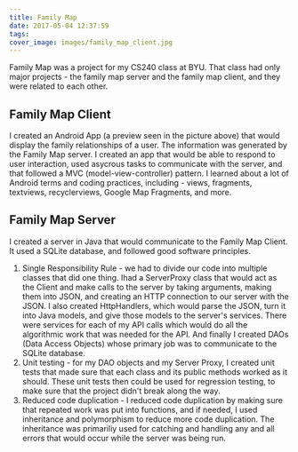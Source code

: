 ```yaml
---
title: Family Map
date: 2017-05-04 12:37:59
tags:
cover_image: images/family_map_client.jpg
---
```


Family Map was a project for my CS240 class at BYU. That class had only major projects - the family map server and the family map client, and they were related to each other.

## Family Map Client
I created an Android App (a preview seen in the picture above) that would display the family relationships of a user. The information was generated by the Family Map server. I created an app that would be able to respond to user interaction, used asycrous tasks to communicate with the server, and that followed a MVC (model-view-controller) pattern. I learned about a lot of Android terms and coding practices, including - views, fragments, textviews, recyclerviews, Google Map Fragments, and more.

## Family Map Server
I created a server in Java that would communicate to the Family Map Client. It used a SQLite database, and followed good software principles.
1. Single Responsibility Rule - we had to divide our code into multiple classes that did one thing. Ihad a ServerProxy class that would act as the Client and make calls to the server by taking arguments, making them into JSON, and creating an HTTP connection to our server with the JSON. I also created HttpHandlers, which would parse the JSON, turn it into Java models, and give those models to the server's services. There were services for each of my API calls which would do all the algorithmic work that was needed for the API. And finally I created DAOs (Data Access Objects) whose primary job was to communicate to the SQLite database. 
2. Unit testing - for my DAO objects and my Server Proxy, I created unit tests that made sure that each class and its public methods worked as it should. These unit tests then could be used for regression testing, to make sure that the project didn't break along the way.
3. Reduced code duplication - I reduced code duplication by making sure that repeated work was put into functions, and if needed, I used inheritance and polymorphism to reduce more code duplication. The inheritance was primariliy used for catching and handling any and all errors that would occur while the server was being run.